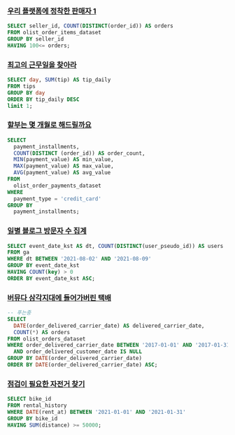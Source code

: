 ### [우리 플랫폼에 정착한 판매자 1](https://solvesql.com/problems/settled-sellers-1/)
```sql
SELECT seller_id, COUNT(DISTINCT(order_id)) AS orders
FROM olist_order_items_dataset
GROUP BY seller_id
HAVING 100<= orders;
```

### [최고의 근무일을 찾아라](https://solvesql.com/problems/best-working-day/)
```sql
SELECT day, SUM(tip) AS tip_daily
FROM tips
GROUP BY day
ORDER BY tip_daily DESC
limit 1;
```

### [할부는 몇 개월로 해드릴까요](https://solvesql.com/problems/installment-month/)
```sql
SELECT
  payment_installments,
  COUNT(DISTINCT (order_id)) AS order_count,
  MIN(payment_value) AS min_value,
  MAX(payment_value) AS max_value,
  AVG(payment_value) AS avg_value
FROM
  olist_order_payments_dataset
WHERE
  payment_type = 'credit_card'
GROUP BY
  payment_installments;
```

### [일별 블로그 방문자 수 집계](https://solvesql.com/problems/blog-counter/)
```sql
SELECT event_date_kst AS dt, COUNT(DISTINCT(user_pseudo_id)) AS users
FROM ga
WHERE dt BETWEEN '2021-08-02' AND '2021-08-09'
GROUP BY event_date_kst
HAVING COUNT(key) > 0
ORDER BY event_date_kst ASC;
```

### [버뮤다 삼각지대에 들어가버린 택배](https://solvesql.com/problems/shipment-in-bermuda/)
```sql
-- 푸는중
SELECT
  DATE(order_delivered_carrier_date) AS delivered_carrier_date,
  COUNT(*) AS orders
FROM olist_orders_dataset
WHERE order_delivered_carrier_date BETWEEN '2017-01-01' AND '2017-01-31'
  AND order_delivered_customer_date IS NULL
GROUP BY DATE(order_delivered_carrier_date)
ORDER BY DATE(order_delivered_carrier_date) ASC;
```

### [점검이 필요한 자전거 찾기](https://solvesql.com/problems/inspection-needed-bike/)
```sql
SELECT bike_id
FROM rental_history
WHERE DATE(rent_at) BETWEEN '2021-01-01' AND '2021-01-31'
GROUP BY bike_id
HAVING SUM(distance) >= 50000;
```
